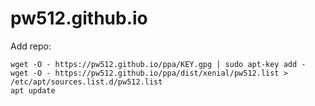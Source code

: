 # pw512.github.io

Add repo:
```
wget -O - https://pw512.github.io/ppa/KEY.gpg | sudo apt-key add -
wget -O - https://pw512.github.io/ppa/dist/xenial/pw512.list > /etc/apt/sources.list.d/pw512.list
apt update
```
